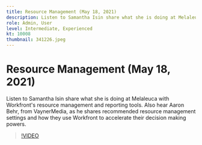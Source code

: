 ```yaml
---
title: Resource Management (May 18, 2021)
description: Listen to Samantha Isin share what she is doing at Melaleuca with Workfront's resource management and reporting tools. Also hear Aaron Behr, from VaynerMedia, … (Descriptions should be between 60 and 160 characters)
role: Admin, User
level: Intermediate, Experienced
kt: 10008
thumbnail: 341226.jpeg
---
```


# Resource Management (May 18, 2021)

Listen to Samantha Isin share what she is doing at Melaleuca with Workfront's resource management and reporting tools. Also hear Aaron Behr, from VaynerMedia, as he shares recommended resource management settings and how they use Workfront to accelerate their decision making powers.

>[!VIDEO](https://video.tv.adobe.com/v/341226/?quality=12&learn=on)
